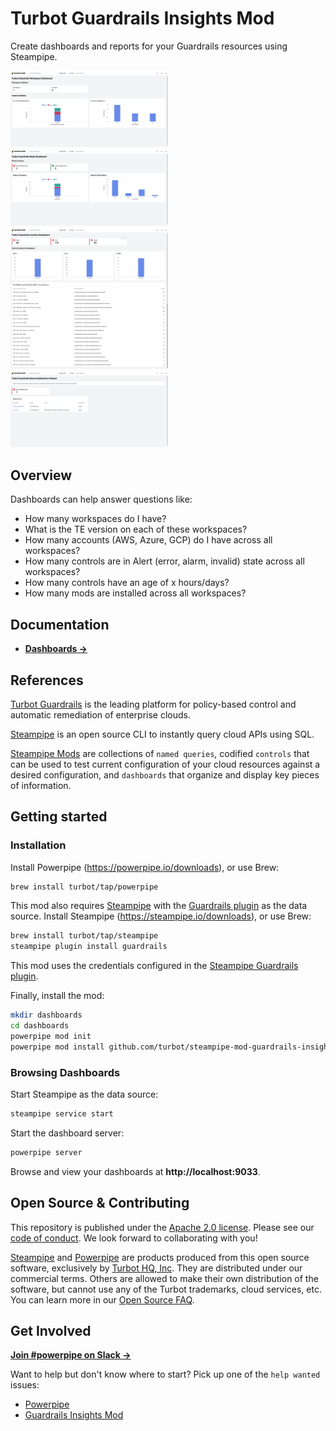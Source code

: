 # Turbot Guardrails Insights Mod

Create dashboards and reports for your Guardrails resources using Steampipe.

<img src="https://raw.githubusercontent.com/turbot/steampipe-mod-guardrails-insights/add-new-checks/docs/images/guardrails_workspace_dashboard.png" width="50%" type="thumbnail"/>
<img src="https://raw.githubusercontent.com/turbot/steampipe-mod-guardrails-insights/add-new-checks/docs/images/guardrails_mod_dashboard.png" width="50%" type="thumbnail"/>
<img src="https://raw.githubusercontent.com/turbot/steampipe-mod-guardrails-insights/add-new-checks/docs/images/guardrails_controls_dashboard.png" width="50%" type="thumbnail"/>
<img src="https://raw.githubusercontent.com/turbot/steampipe-mod-guardrails-insights/add-new-checks/docs/images/guardrails_type_installed_error_report.png" width="50%" type="thumbnail"/>

## Overview

Dashboards can help answer questions like:

- How many workspaces do I have?
- What is the TE version on each of these workspaces?
- How many accounts (AWS, Azure, GCP) do I have across all workspaces?
- How many controls are in Alert (error, alarm, invalid) state across all workspaces?
- How many controls have an age of x hours/days?
- How many mods are installed across all workspaces?

## Documentation

- **[Dashboards →](https://hub-powerpipe-io-git-development-turbot.vercel.app/mods/turbot/guardrails_insights/dashboards)**


## References

[Turbot Guardrails](https://turbot.com/guardrails) is the leading platform for policy-based control and automatic remediation of enterprise clouds.

[Steampipe](https://steampipe.io) is an open source CLI to instantly query cloud APIs using SQL.

[Steampipe Mods](https://steampipe.io/docs/reference/mod-resources#mod) are collections of `named queries`, codified `controls` that can be used to test current configuration of your cloud resources against a desired configuration, and `dashboards` that organize and display key pieces of information.

## Getting started

### Installation

Install Powerpipe (https://powerpipe.io/downloads), or use Brew:

```sh
brew install turbot/tap/powerpipe
```

This mod also requires [Steampipe](https://steampipe.io) with the [Guardrails plugin](https://hub.steampipe.io/plugins/turbot/guardrails) as the data source. Install Steampipe (https://steampipe.io/downloads), or use Brew:

```sh
brew install turbot/tap/steampipe
steampipe plugin install guardrails
```

This mod uses the credentials configured in the [Steampipe Guardrails plugin](https://hub.steampipe.io/plugins/turbot/guardrails#credentials).

Finally, install the mod:

```sh
mkdir dashboards
cd dashboards
powerpipe mod init
powerpipe mod install github.com/turbot/steampipe-mod-guardrails-insights
```

### Browsing Dashboards

Start Steampipe as the data source:

```sh
steampipe service start
```

Start the dashboard server:

```sh
powerpipe server
```

Browse and view your dashboards at **http://localhost:9033**.

## Open Source & Contributing

This repository is published under the [Apache 2.0 license](https://www.apache.org/licenses/LICENSE-2.0). Please see our [code of conduct](https://github.com/turbot/.github/blob/main/CODE_OF_CONDUCT.md). We look forward to collaborating with you!

[Steampipe](https://steampipe.io) and [Powerpipe](https://powerpipe.io) are products produced from this open source software, exclusively by [Turbot HQ, Inc](https://turbot.com). They are distributed under our commercial terms. Others are allowed to make their own distribution of the software, but cannot use any of the Turbot trademarks, cloud services, etc. You can learn more in our [Open Source FAQ](https://turbot.com/open-source).

## Get Involved

**[Join #powerpipe on Slack →](https://turbot.com/community/join)**

Want to help but don't know where to start? Pick up one of the `help wanted` issues:

- [Powerpipe](https://github.com/turbot/powerpipe/labels/help%20wanted)
- [Guardrails Insights Mod](https://github.com/turbot/steampipe-mod-guardrails-insights/labels/help%20wanted)
